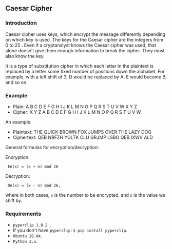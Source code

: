 ## Caesar Cipher

### Introduction

Caesar cipher uses keys, which encrypt the message differently
depending on which key is used. The keys for the Caesar cipher are the
integers from 0 to 25 . Even if a cryptanalyst knows the Caesar cipher was
used, that alone doesn’t give them enough information to break the cipher.
They must also know the key.

It is a type of substitution cipher in which each letter in the plaintext is replaced by a letter some fixed number of positions down the alphabet. 
For example, with a left shift of 3, D would be replaced by A, E would become B, and so on.

### Example

* Plain:	A	B	C	D	E	F	G	H	I	J	K	L	M	N	O	P	Q	R	S	T	U	V	W	X	Y	Z
* Cipher:   X	Y	Z	A	B	C	D	E	F	G	H	I	J	K	L	M	N	O	P	Q	R	S	T	U	V	W

An example:
  
* Plaintext:  THE QUICK BROWN FOX JUMPS OVER THE LAZY DOG
* Ciphertext: QEB NRFZH YOLTK CLU GRJMP LSBO QEB IXWV ALD

General formulas for encryption/decryption:

Encryption:

     En(x) = (x + n) mod 26

Decryption:

     Dn(x) = (x - n) mod 26,

where in both cases, `x` is the number to be encrypted, and `n` is the value we shift by.

### Requirements

* `pyperclip 1.8.2 `.
* If you don't have `pyperclip`: `$ pip install pyperclip`.
* `Ubuntu 20.04`.
* `Python 3.x`.
